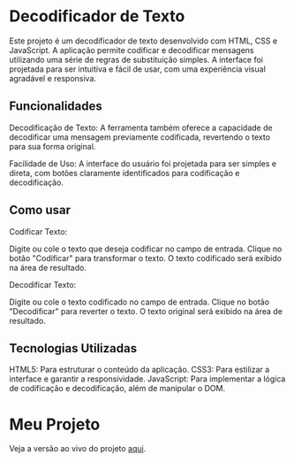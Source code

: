 # Decodificador de Texto
Este projeto é um decodificador de texto desenvolvido com HTML, CSS e JavaScript. A aplicação permite codificar e decodificar mensagens utilizando uma série de regras de substituição simples. A interface foi projetada para ser intuitiva e fácil de usar, com uma experiência visual agradável e responsiva.

## Funcionalidades
Decodificação de Texto: A ferramenta também oferece a capacidade de decodificar uma mensagem previamente codificada, revertendo o texto para sua forma original.

Facilidade de Uso: A interface do usuário foi projetada para ser simples e direta, com botões claramente identificados para codificação e decodificação.

## Como usar
Codificar Texto:

Digite ou cole o texto que deseja codificar no campo de entrada.
Clique no botão "Codificar" para transformar o texto.
O texto codificado será exibido na área de resultado.

Decodificar Texto:

Digite ou cole o texto codificado no campo de entrada.
Clique no botão "Decodificar" para reverter o texto.
O texto original será exibido na área de resultado.

## Tecnologias Utilizadas
HTML5: Para estruturar o conteúdo da aplicação.
CSS3: Para estilizar a interface e garantir a responsividade.
JavaScript: Para implementar a lógica de codificação e decodificação, além de manipular o DOM.

# Meu Projeto

Veja a versão ao vivo do projeto [aqui](https://seu-projeto.vercel.app).
